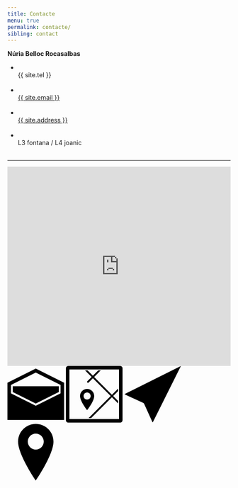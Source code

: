```yaml
---
title: Contacte
menu: true
permalink: contacte/
sibling: contact
---
```

<div class="text-center">
  <strong>Núria Belloc Rocasalbas</strong>

  <ul class="list-unstyled">
    <li><i class="fa fa-whatsapp"></i><br>{{ site.tel }}<br><br></li>
    <li><i class="fa fa-envelope-o"></i><br><a href="mailto:{{ site.email }}">{{ site.email }}</a><br><br></li>
    <li><i class="fa fa-map-marker"></i><br><a href="https://goo.gl/maps/Ajnwv">{{ site.address }}</a><br><br></li>
    <li><i class="fa fa-subway "></i><br><span class="l3">L3 fontana</span> / <span class="l4">L4 joanic</span> <br><br></li>
  </ul>
  <hr>
  <iframe
  	src="https://www.google.com/maps/embed?pb=!1m14!1m8!1m3!1d2992.398736453312!2d2.1586423!3d41.408862299999996!3m2!1i1024!2i768!4f13.1!3m3!1m2!1s0x12a4a2ba36777bed%3A0x8854a6dbf200d4fb!2sCarrer+de+Sors%2C+10%2C+08024+Barcelona!5e0!3m2!1sca!2ses!4v1423177515170" width="100%" height="450" frameborder="0" style="border:0">
  </iframe>
</div>
<svg xmlns="http://www.w3.org/2000/svg" version="1.1" data-icon="envelope" width="128" height="128" class="iconic-envelope injected-svg iconic iconic-lg iconic-main" viewBox="0 0 128 128" data-src="/iconic/svg/envelope.svg" data-state="open">
  <g><title>Envelope</title></g>
  <g data-width="128" data-height="84" class="iconic-lg iconic-container" display="inline" transform="translate(0 22)">
    <g class="iconic-envelope-closed" display="none">
      <path d="M65.3 43.3l61.3-30.7c.7-.4 1.3-1.3 1.3-2.2v-9c0-.8-.7-1.5-1.5-1.5h-124.9c-.8.1-1.5.8-1.5 1.6v9c0 .8.6 1.8 1.3 2.2l61.3 30.7c.8.3 2 .3 2.7-.1z" class="iconic-envelope-closed-envelope-flap iconic-property-accent iconic-property-fill"></path>
      <path d="M62.7 51.3l-61.4-30.6c-.7-.4-1.3 0-1.3.8v61c0 .8.7 1.5 1.5 1.5h125c.8 0 1.5-.7 1.5-1.5v-61c0-.8-.6-1.2-1.3-.8l-61.4 30.6c-.7.4-1.9.4-2.6 0z" class="iconic-envelope-closed-envelope-body iconic-property-fill"></path>
    </g>
  </g>
  <g data-width="128" data-height="116" class="iconic-lg iconic-container" display="inline" transform="translate(0 6)">
    <g class="iconic-envelope-open" display="inline">
      <path d="M64 0l-64 32v84h128v-84l-64-32zm0 84l-56-28v-19.1l56-28 56 28v19.1l-56 28z" class="iconic-envelope-open-envelope iconic-property-fill"></path>
      <path class="iconic-envelope-open-letter iconic-property-accent iconic-property-fill" d="M64 79l52-26v-13h-104v13z"></path>
    </g>
  </g>
  <g data-width="32" data-height="22" class="iconic-md iconic-container" display="none" transform="scale(4) translate(0 5)">
    <g class="iconic-envelope-closed" display="none">
      <path d="M16.4 10.8l15.1-7.6c.3-.1.5-.4.5-.7v-2c0-.3-.2-.5-.5-.5h-31c-.3 0-.5.2-.5.5v2c0 .3.2.6.4.7l15.1 7.6c.3.1.7.1.9 0z" class="iconic-envelope-closed-envelope-flap iconic-property-accent iconic-property-fill"></path>
      <path d="M15.6 13.8l-15.2-7.6c-.2-.1-.4 0-.4.3v15c0 .3.2.5.5.5h31c.3 0 .5-.2.5-.5v-15c0-.3-.2-.4-.4-.3l-15.1 7.6c-.3.1-.7.1-.9 0z" class="iconic-envelope-closed-envelope-body iconic-property-fill"></path>
    </g>
  </g>
  <g data-width="32" data-height="32" class="iconic-md iconic-container" display="none" transform="scale(4)">
    <g class="iconic-envelope-open" display="inline">
      <path d="M16 0l-16 8v24h32v-24l-16-8zm0 24l-13-6.5v-7.6l13-6.5 13 6.5v7.6l-13 6.5z" class="iconic-envelope-open-envelope iconic-property-fill"></path>
    <path class="iconic-envelope-open-letter iconic-property-accent iconic-property-fill" d="M16 21.5l11-5.5v-4h-22v4z"></path>
    </g>
  </g>
  <g data-width="16" data-height="12" class="iconic-sm iconic-container" display="none" transform="scale(8) translate(0 2)">
    <g class="iconic-envelope-closed" display="none">
      <path class="iconic-envelope-closed-envelope-flap iconic-property-accent iconic-property-fill" d="M8 6l8-4v-2h-16v2z"></path>
      <path class="iconic-envelope-closed-envelope-body iconic-property-fill" d="M8 8l-8-4v8h16v-8z"></path>
    </g>
  </g>
  <g data-width="16" data-height="16" class="iconic-sm iconic-container" display="none" transform="scale(8)">
    <g class="iconic-envelope-open" display="inline">
      <path d="M8 0l-8 4v12h16v-12l-8-4zm0 12l-6-3v-3.8l6-3 6 3v3.8l-6 3z" class="iconic-envelope-open-envelope iconic-property-fill"></path>
      <path class="iconic-envelope-open-letter iconic-property-accent iconic-property-fill" d="M8 10.5l5-2.5v-2h-10v2z"></path>
    </g>
  </g>

</svg>
<svg xmlns="http://www.w3.org/2000/svg" class="iconic-map injected-svg iconic iconic-lg iconic-main" width="128" height="128" viewBox="0 0 128 128" data-src="/iconic/svg/map.svg">
  <g class="iconic-metadata">
    <title>Map</title>
  </g>
  <defs>
    <clipPath id="iconic-size-lg-map-clip-0-2">
      <path d="M10 10h108v108h-108z"></path>
    </clipPath>
  </defs>
  <g data-width="128" data-height="128" class="iconic-map-lg iconic-container iconic-lg" display="inline">
    <path clip-path="url(#iconic-size-lg-map-clip-0-2)" stroke="#000" stroke-width="4" class="iconic-map-street iconic-map-street-cross iconic-map-street-cross-2 iconic-property-stroke" d="M126 46l-79.196 79.196" fill="none"></path>
    <path clip-path="url(#iconic-size-lg-map-clip-0-2)" stroke="#000" stroke-width="4" stroke-linecap="round" class="iconic-map-street iconic-map-street-cross iconic-map-street-cross-1 iconic-property-stroke" d="M50 36l32-32" fill="none"></path>
    <path clip-path="url(#iconic-size-lg-map-clip-0-2)" stroke="#000" stroke-width="4" class="iconic-map-street iconic-map-street-main iconic-property-stroke" d="M40 4l84.381 84.381" fill="none"></path>
    <path d="M48 52c-8.836 0-16 7.163-16 16 0 12 16 32 16 32s16-20 16-32c0-8.837-7.163-16-16-16zm0 24c-4.418 0-8-3.582-8-8s3.582-8 8-8 8 3.582 8 8-3.582 8-8 8z" class="iconic-map-map-marker iconic-property-accent iconic-property-fill"></path>
    <path stroke="#000" stroke-width="8" d="M122.5 124h-117c-.828 0-1.5-.672-1.5-1.5v-117c0-.828.672-1.5 1.5-1.5h117c.828 0 1.5.672 1.5 1.5v117c0 .828-.672 1.5-1.5 1.5z" class="iconic-map-frame iconic-property-stroke" fill="none"></path>
  </g>
  <g data-width="32" data-height="32" class="iconic-map-md iconic-container iconic-md" display="none" transform="scale(4)">
    <path stroke="#000" class="iconic-map-street iconic-map-street-cross iconic-map-street-cross-2 iconic-property-stroke" d="M31 11l-20 20" fill="none"></path>
    <path stroke="#000" stroke-width="1.014" stroke-linecap="round" class="iconic-map-street iconic-map-street-cross iconic-map-street-cross-1 iconic-property-stroke" d="M12 9l8-8" fill="none"></path>
    <path stroke="#000" class="iconic-map-street iconic-map-street-main iconic-property-stroke" d="M10 1l21.095 21.095" fill="none"></path>
    <path d="M12 13c-2.209 0-4 1.791-4 4 0 3 4 8 4 8s4-5 4-8c0-2.209-1.791-4-4-4zm0 6c-1.105 0-2-.895-2-2s.895-2 2-2 2 .895 2 2-.895 2-2 2z" class="iconic-map-map-marker iconic-property-accent iconic-property-fill"></path>
    <path stroke="#000" stroke-width="3" d="M30 30.5h-28c-.276 0-.5-.224-.5-.5v-28c0-.276.224-.5.5-.5h28c.276 0 .5.224.5.5v28c0 .276-.224.5-.5.5z" class="iconic-map-frame iconic-property-stroke" fill="none"></path>
  </g>
  <g data-width="16" data-height="16" class="iconic-map-sm iconic-container iconic-sm" display="none" transform="scale(8)">
    <path stroke="#000" class="iconic-map-street iconic-map-street-cross iconic-property-stroke" d="M15 6l-9 9" fill="none"></path>
    <path stroke="#000" class="iconic-map-street iconic-map-street-main iconic-property-stroke" d="M5 1l10 10" fill="none"></path>
    <path d="M6 6c-1.105 0-2 .895-2 2 0 1.5 2 4 2 4s2-2.5 2-4c0-1.105-.895-2-2-2zm0 3c-.552 0-1-.448-1-1s.448-1 1-1 1 .448 1 1-.448 1-1 1z" class="iconic-map-map-marker iconic-property-accent iconic-property-fill"></path>
    <path stroke="#000" stroke-width="2" d="M14.75 15h-13.5c-.138 0-.25-.112-.25-.25v-13.5c0-.138.112-.25.25-.25h13.5c.138 0 .25.112.25.25v13.5c0 .138-.112.25-.25.25z" class="iconic-map-frame iconic-property-stroke" fill="none"></path>
  </g>
</svg>
<svg xmlns="http://www.w3.org/2000/svg" class="iconic-location injected-svg iconic iconic-lg iconic-main" width="128" height="128" viewBox="0 0 128 128" data-src="/iconic/svg/location.svg">
  <g class="iconic-metadata">
    <title>Location</title>
  </g>
  <g data-width="128" data-height="128" class="iconic-location-lg iconic-container iconic-lg" display="inline">
    <path d="M126.658.671l-125.317 62.658c-.741.37-.73.949.024 1.292l41.269 18.759c.754.343 1.643 1.232 1.986 1.986l18.759 41.269c.343.754.921.765 1.292.024l62.658-125.317c.371-.741.07-1.041-.671-.671z" class="iconic-property-fill"></path>
  </g>
  <g data-width="32" data-height="32" class="iconic-location-md iconic-container iconic-md" display="none" transform="scale(4)">
    <path d="M10.545 20.793l-10.09-4.586c-.251-.114-.255-.307-.008-.43l31.106-15.553c.247-.123.347-.023.224.224l-15.553 31.106c-.123.247-.316.243-.43-.008l-4.586-10.09c-.114-.251-.411-.548-.662-.662z" class="iconic-property-fill"></path>
  </g>
  <g data-width="16" data-height="16" class="iconic-location-sm iconic-container iconic-sm" display="none" transform="scale(8)">
    <path class="iconic-property-fill" d="M16 0l-16 8 6 2 2 6z"></path>
  </g>
</svg>
<svg xmlns="http://www.w3.org/2000/svg" class="iconic-map-marker injected-svg iconic iconic-lg iconic-main" width="128" height="128" viewBox="0 0 128 128" data-src="/iconic/svg/map-marker.svg">
  <g class="iconic-metadata">
    <title>Map Marker</title>
  </g>
  <g data-width="80" data-height="128" class="iconic-map-marker-lg iconic-container iconic-lg" display="inline" transform="translate(24)">
    <path d="M40 0c-22.091 0-40 17.909-40 40 0 30 40 88 40 88s40-58 40-88c0-22.091-17.909-40-40-40zm0 58c-9.941 0-18-8.059-18-18s8.059-18 18-18 18 8.059 18 18-8.059 18-18 18z" class="iconic-property-fill"></path>
  </g>
  <g data-width="20" data-height="32" class="iconic-map-marker-md iconic-container iconic-md" display="none" transform="scale(4) translate(6)">
    <path d="M10 0c-5.523 0-10 4.477-10 10 0 7.5 10 22 10 22s10-14.5 10-22c0-5.523-4.477-10-10-10zm0 15c-2.761 0-5-2.239-5-5s2.239-5 5-5 5 2.239 5 5-2.239 5-5 5z" class="iconic-property-fill"></path>
  </g>
  <g data-width="10" data-height="16" class="iconic-map-marker-sm iconic-container iconic-sm" display="none" transform="scale(8) translate(3)">
    <path d="M5 0c-2.761 0-5 2.239-5 5 0 3.75 5 11 5 11s5-7.25 5-11c0-2.761-2.239-5-5-5zm0 7c-1.105 0-2-.895-2-2s.895-2 2-2 2 .895 2 2-.895 2-2 2z" class="iconic-property-fill"></path>
  </g>
</svg>
